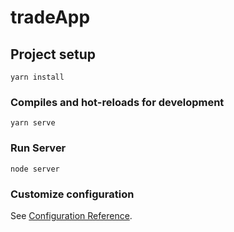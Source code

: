 # tradeApp

## Project setup

```
yarn install
```

### Compiles and hot-reloads for development

```
yarn serve
```

### Run Server

```
node server
```

### Customize configuration

See [Configuration Reference](https://cli.vuejs.org/config/).
